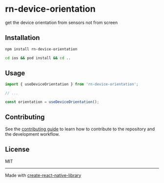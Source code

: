 # rn-device-orientation

get the device orientation from sensors not from screen

## Installation

```sh
npm install rn-device-orientation
```
```sh
cd ios && pod install && cd ..
```
## Usage

```js
import { useDeviceOrientation } from 'rn-device-orientation';

// ...

const orientation = useDeviceOrientation();
```

## Contributing

See the [contributing guide](CONTRIBUTING.md) to learn how to contribute to the repository and the development workflow.

## License

MIT

---

Made with [create-react-native-library](https://github.com/callstack/react-native-builder-bob)
